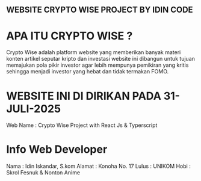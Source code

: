 ## WEBSITE CRYPTO WISE PROJECT BY IDIN CODE

# APA ITU CRYPTO WISE ?
Crypto Wise adalah platform website yang memberikan banyak materi konten artikel seputar kripto dan investasi website ini dibangun untuk tujuan memajukan pola pikir investor agar lebih mempunya pemikiran yang kritis sehingga menjadi investor yang hebat dan tidak termakan FOMO.

# WEBSITE INI DI DIRIKAN PADA 31-JULI-2025
Web Name : Crypto Wise
Project with React Js & Typerscript

# Info Web Developer
Nama   : Idin Iskandar, S.kom
Alamat : Konoha No. 17
Lulus  : UNIKOM 
Hobi   : Skrol Fesnuk & Nonton Anime
